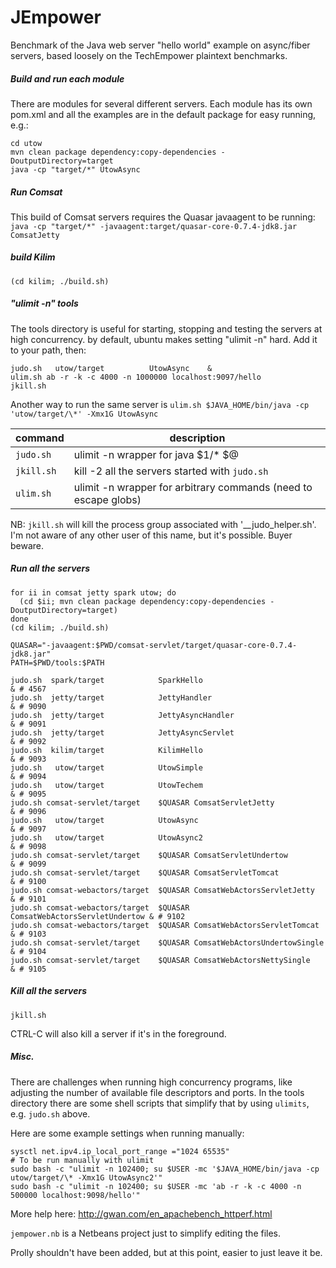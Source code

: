 # JEmpower

Benchmark of the Java web server "hello world" example on async/fiber servers, based loosely on the TechEmpower plaintext benchmarks.


##### Build and run each module

There are modules for several different servers.
Each module has its own pom.xml and all the examples are in the default package for easy running, e.g.:

```
cd utow
mvn clean package dependency:copy-dependencies -DoutputDirectory=target
java -cp "target/*" UtowAsync
```


##### Run Comsat

This build of Comsat servers requires the Quasar javaagent to be running:
`java -cp "target/*" -javaagent:target/quasar-core-0.7.4-jdk8.jar ComsatJetty`


##### build Kilim

`(cd kilim; ./build.sh)`


##### "ulimit -n" tools

The tools directory is useful for starting, stopping and testing the servers at high concurrency.
by default, ubuntu makes setting "ulimit -n" hard.
Add it to your path, then:

```
judo.sh   utow/target          UtowAsync    &
ulim.sh ab -r -k -c 4000 -n 1000000 localhost:9097/hello
jkill.sh
```
Another way to run the same server is
`ulim.sh $JAVA_HOME/bin/java -cp 'utow/target/\*' -Xmx1G UtowAsync`

command | description
-------|-------
`judo.sh` | ulimit -n wrapper for java $1/* $@
`jkill.sh` | kill -2 all the servers started with `judo.sh`
`ulim.sh` | ulimit -n wrapper for arbitrary commands (need to escape globs)

NB: `jkill.sh` will kill the process group associated with '__judo_helper.sh'.
I'm not aware of any other user of this name, but it's possible. Buyer beware.


##### Run all the servers

```
for ii in comsat jetty spark utow; do
  (cd $ii; mvn clean package dependency:copy-dependencies -DoutputDirectory=target)
done
(cd kilim; ./build.sh)

QUASAR="-javaagent:$PWD/comsat-servlet/target/quasar-core-0.7.4-jdk8.jar"
PATH=$PWD/tools:$PATH

judo.sh  spark/target            SparkHello                             & # 4567
judo.sh  jetty/target            JettyHandler                           & # 9090
judo.sh  jetty/target            JettyAsyncHandler                      & # 9091
judo.sh  jetty/target            JettyAsyncServlet                      & # 9092
judo.sh  kilim/target            KilimHello                             & # 9093
judo.sh   utow/target            UtowSimple                             & # 9094
judo.sh   utow/target            UtowTechem                             & # 9095
judo.sh comsat-servlet/target    $QUASAR ComsatServletJetty             & # 9096
judo.sh   utow/target            UtowAsync                              & # 9097
judo.sh   utow/target            UtowAsync2                             & # 9098
judo.sh comsat-servlet/target    $QUASAR ComsatServletUndertow          & # 9099
judo.sh comsat-servlet/target    $QUASAR ComsatServletTomcat            & # 9100
judo.sh comsat-webactors/target  $QUASAR ComsatWebActorsServletJetty    & # 9101
judo.sh comsat-webactors/target  $QUASAR ComsatWebActorsServletUndertow & # 9102
judo.sh comsat-webactors/target  $QUASAR ComsatWebActorsServletTomcat   & # 9103
judo.sh comsat-servlet/target    $QUASAR ComsatWebActorsUndertowSingle  & # 9104
judo.sh comsat-servlet/target    $QUASAR ComsatWebActorsNettySingle     & # 9105
```


##### Kill all the servers

```
jkill.sh
```

CTRL-C will also kill a server if it's in the foreground.


##### Misc.

There are challenges when running high concurrency programs, like adjusting the number of available file descriptors and ports.
In the tools directory there are some shell scripts that simplify that by using `ulimits`, e.g. `judo.sh` above.

Here are some example settings when running manually:

```
sysctl net.ipv4.ip_local_port_range ="1024 65535"
# To be run manually with ulimit
sudo bash -c "ulimit -n 102400; su $USER -mc '$JAVA_HOME/bin/java -cp utow/target/\* -Xmx1G UtowAsync2'"
sudo bash -c "ulimit -n 102400; su $USER -mc 'ab -r -k -c 4000 -n 500000 localhost:9098/hello'"
```

More help here: http://gwan.com/en_apachebench_httperf.html

`jempower.nb` is a Netbeans project just to simplify editing the files.

Prolly shouldn't have been added, but at this point, easier to just leave it be.

